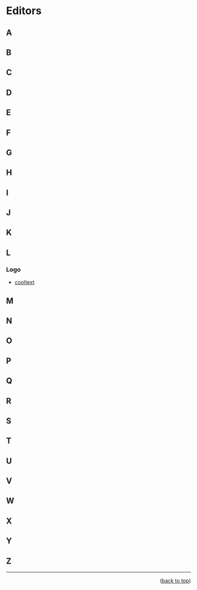 <a name="topage"></a>

# Editors

## A
## B
## C
## D
## E
## F
## G
## H
## I
## J
## K
## L
### Logo
   * [cooltext](https://cooltext.com/)
## M
## N
## O
## P
## Q
## R
## S
## T 
## U
## V
## W
## X
## Y
## Z


----

<p align="right">(<a href="#topage">back to top</a>)</p>
<br/>
<br/>
